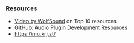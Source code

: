 ### Resources

- [Video by WolfSound](https://www.youtube.com/watch?v=siZokw9tCUg) on Top 10 resources
- GitHub: [Audio Plugin Development Resources](https://github.com/jareddrayton/Audio-Plugin-Development-Resources)
- https://mu.krj.st/